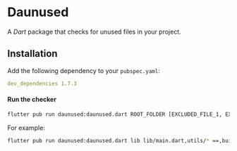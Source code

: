 # Daunused

A _Dart_ package that checks for unused files in your project.

## Installation

Add the following dependency to your `pubspec.yaml`:

```yaml
dev_dependencies 1.7.3
```

#### Run the checker

```bash
flutter pub run daunused:daunused.dart ROOT_FOLDER [EXCLUDED_FILE_1, EXCLUDED_FILE_2 ...] [EXCLUDED_FUNCTION_1, EXCLUDED_FUNCTION_2 ...]
```

For example:

```bash
flutter pub run daunused:daunused.dart lib lib/main.dart,utils/* ==,build
```
